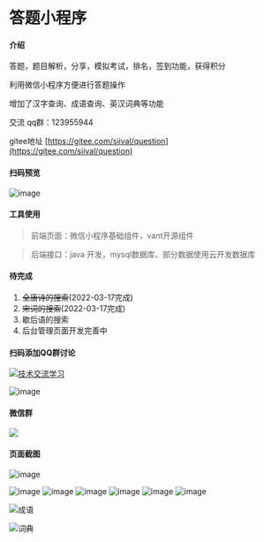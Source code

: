 # 答题小程序

#### 介绍
答题，题目解析，分享，模拟考试，排名，签到功能，获得积分

利用微信小程序方便进行答题操作

增加了汉字查询、成语查询、英汉词典等功能

交流 qq群：123955944

gitee地址 [https://gitee.com/siival/question](https://gitee.com/siival/question)


#### 扫码预览

![image](screenshot/gh_749516412a83_258.jpg)

#### 工具使用

> 前端页面：微信小程序基础组件，vant开源组件

> 后端接口：java 开发，mysql数据库、部分数据使用云开发数据库

#### 待完成

1. ~~全唐诗的搜索~~(2022-03-17完成)
2. ~~宋词的搜索~~(2022-03-17完成)
3. 歇后语的搜索
4. 后台管理页面开发完善中

#### 扫码添加QQ群讨论

<a target="_blank" href="https://qm.qq.com/cgi-bin/qm/qr?k=oH2Uv8YJ5URz81DsRK-cZ-BpONQM6BRg&jump_from=webapi"><img border="0" src="http://pub.idqqimg.com/wpa/images/group.png" alt="技术交流学习" title="技术交流学习"></a>



![image](screenshot/3.png)

#### 微信群

![](screenshot/4.png)

#### 页面截图

![image](screenshot/3.jpg)

![image](screenshot/2.jpg)
![image](screenshot/5.jpg)
![image](screenshot/7.jpg)
![image](screenshot/8.jpg)
![image](screenshot/9.jpg)
![image](screenshot/10.jpg)

![成语](screenshot/idiom.jpg)

![词典](screenshot/eng_dict.jpg)